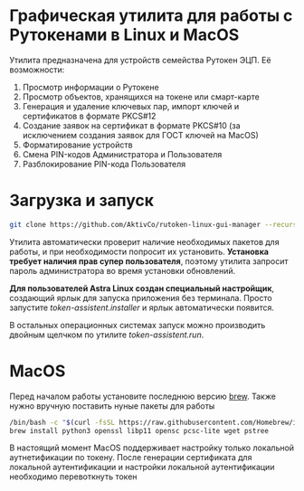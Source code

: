 # Графическая утилита для работы с Рутокенами в Linux и MacOS
Утилита предназначена для устройств семейства Рутокен ЭЦП. 
Её возможности:
1. Просмотр информации о Рутокене
2. Просмотр объектов, хранящихся на токене или смарт-карте
3. Генерация и удаление ключевых пар, импорт ключей и сертификатов в формате PKCS#12
4. Создание заявок на сертификат в формате PKCS#10 (за исключением создания заявок для ГОСТ ключей на MacOS)
5. Форматирование устройств
6. Смена PIN-кодов Администратора и Пользователя
7. Разблокирование PIN-кода Пользователя

# Загрузка и запуск
```sh
git clone https://github.com/AktivCo/rutoken-linux-gui-manager --recursive
```
Утилита автоматически проверит наличие необходимых пакетов для работы, и при необходимости попросит их установить. **Установка требует наличия прав супер пользователя**, поэтому утилита запросит пароль администратора во время установки обновлений.

**Для пользователей Astra Linux создан специальный настройщик**, создающий ярлык для запуска приложения без терминала. Просто запустите *token-assistent.installer* и ярлык автоматически появится. 

В остальных операционных системах запуск можно производить двойным щелчком по утилите *token-assistent.run*.

# MacOS
Перед началом работы установите последнюю версию [brew](https://brew.sh). Также нужно вручную поставить нуные пакеты для работы
```bash
/bin/bash -c "$(curl -fsSL https://raw.githubusercontent.com/Homebrew/install/master/install.sh)"
brew install python3 openssl libp11 opensc pcsc-lite wget pstree
```

В настоящий момент MacOS поддерживает настройку только локальной аутнетификации по токену. После генерации сертификата для локальной аутентификации и настройки локальной аутентификации необходимо перевоткнуть токен
